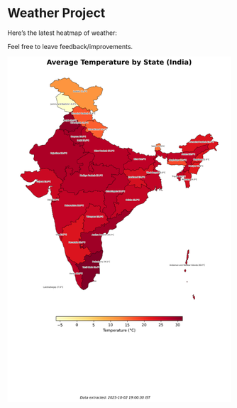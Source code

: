 # Weather Project

Here’s the latest heatmap of weather:

Feel free to leave feedback/improvements.

![India Heatmap](docs/assets/india_heatmap.png?v=DE7E79)
